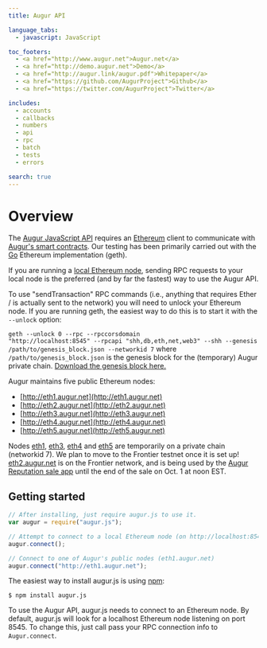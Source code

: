 ```yaml
---
title: Augur API

language_tabs:
  - javascript: JavaScript

toc_footers:
  - <a href="http://www.augur.net">Augur.net</a>
  - <a href="http://demo.augur.net">Demo</a>
  - <a href="http://augur.link/augur.pdf">Whitepaper</a>
  - <a href="https://github.com/AugurProject">Github</a>
  - <a href="https://twitter.com/AugurProject">Twitter</a>

includes:
  - accounts
  - callbacks
  - numbers
  - api
  - rpc
  - batch
  - tests
  - errors

search: true
---
```

Overview
========

The [Augur JavaScript API](https://github.com/AugurProject/augur.js) requires an [Ethereum](https://www.ethereum.org/) client to communicate with [Augur's smart contracts](https://github.com/AugurProject/augur-core).  Our testing has been primarily carried out with the [Go](https://github.com/ethereum/go-ethereum) Ethereum implementation (geth).

If you are running a [local Ethereum node](https://github.com/ethereum/go-ethereum/wiki/Building-Ethereum), sending RPC requests to your local node is the preferred (and by far the fastest) way to use the Augur API.

<aside class="notice">To use "sendTransaction" RPC commands (i.e., anything that requires Ether / is actually sent to the network) you will need to unlock your Ethereum node.  If you are running geth, the easiest way to do this is to start it with the <code>--unlock</code> option:

<code class="block">geth --unlock 0 --rpc --rpccorsdomain "http://localhost:8545" --rpcapi "shh,db,eth,net,web3" --shh --genesis /path/to/genesis_block.json --networkid 7</code>
where <code>/path/to/genesis_block.json</code> is the genesis block for the (temporary) Augur private chain.  <a href="http://augur.link/genesis_block.json">Download the genesis block here.</a>
</aside>

Augur maintains five public Ethereum nodes:

- [http://eth1.augur.net](http://eth1.augur.net)
- [http://eth2.augur.net](http://eth2.augur.net)
- [http://eth3.augur.net](http://eth3.augur.net)
- [http://eth4.augur.net](http://eth4.augur.net)
- [http://eth5.augur.net](http://eth5.augur.net)

Nodes [eth1](http://eth1.augur.net), [eth3](http://eth3.augur.net), [eth4](http://eth4.augur.net) and [eth5](http://eth5.augur.net) are temporarily on a private chain (networkid 7).  We plan to move to the Frontier testnet once it is set up!  [eth2.augur.net](http://eth2.augur.net) is on the Frontier network, and is being used by the [Augur Reputation sale app](https://sale.augur.net) until the end of the sale on Oct. 1 at noon EST.

Getting started
---------------

```javascript
// After installing, just require augur.js to use it.
var augur = require("augur.js");

// Attempt to connect to a local Ethereum node (on http://localhost:8545)
augur.connect();

// Connect to one of Augur's public nodes (eth1.augur.net)
augur.connect("http://eth1.augur.net");
```

The easiest way to install augur.js is using [npm](https://www.npmjs.com/package/augur.js):

`$ npm install augur.js`

To use the Augur API, augur.js needs to connect to an Ethereum node.  By default, augur.js will look for a localhost Ethereum node listening on port 8545.  To change this, just call pass your RPC connection info to `Augur.connect`.
